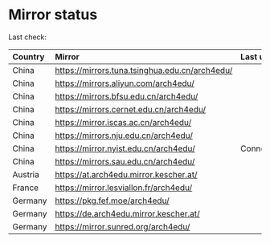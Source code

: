 <script src="./time.js"></script>
# Mirror status
Last check: <script type="text/javascript">localize(1727083574.0057);</script>

|Country|Mirror|Last update|
|:------|:-----|:----------|
|China|https://mirrors.tuna.tsinghua.edu.cn/arch4edu/|<script type="text/javascript">localize(1727030422);</script>|
|China|https://mirrors.aliyun.com/arch4edu/|<script type="text/javascript">localize(1727030422);</script>|
|China|https://mirrors.bfsu.edu.cn/arch4edu/|<script type="text/javascript">localize(1727030422);</script>|
|China|https://mirrors.cernet.edu.cn/arch4edu/|<script type="text/javascript">localize(1727030422);</script>|
|China|https://mirror.iscas.ac.cn/arch4edu/|<script type="text/javascript">localize(1727030422);</script>|
|China|https://mirrors.nju.edu.cn/arch4edu/|<script type="text/javascript">localize(1727030422);</script>|
|China|https://mirror.nyist.edu.cn/arch4edu/|ConnectionError|
|China|https://mirrors.sau.edu.cn/arch4edu/|<script type="text/javascript">localize(1727030422);</script>|
|Austria|https://at.arch4edu.mirror.kescher.at/|<script type="text/javascript">localize(1727030422);</script>|
|France|https://mirror.lesviallon.fr/arch4edu/|<script type="text/javascript">localize(1727030422);</script>|
|Germany|https://pkg.fef.moe/arch4edu/|<script type="text/javascript">localize(1727030422);</script>|
|Germany|https://de.arch4edu.mirror.kescher.at/|<script type="text/javascript">localize(1727030422);</script>|
|Germany|https://mirror.sunred.org/arch4edu/|<script type="text/javascript">localize(1727030422);</script>|

<script src="./tablefilter/tablefilter.js"></script>
<script src="./table.js"></script>